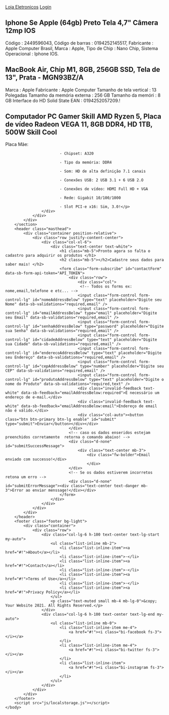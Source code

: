 <!DOCTYPE html>
<html lang="en">
    <head>
        <meta charset="utf-8" />
        <meta name="viewport" content="width=device-width, initial-scale=1, shrink-to-fit=no" />
        <meta name="description" content="" />
        <meta name="author" content="" />
        <title>Ecommerce - HARING CODERS</title>
        <link rel="icon" type="image/x-icon" href="assets/favicon.ico" />
        <link href="https://cdn.jsdelivr.net/npm/bootstrap-icons@1.5.0/font/bootstrap-icons.css" rel="stylesheet" type="text/css" />
        <link href="https://fonts.googleapis.com/css?family=Lato:300,400,700,300italic,400italic,700italic" rel="stylesheet" type="text/css" />
        <link href="css/styles.css" rel="stylesheet" />
    </head>
    <body>
        <nav class="navbar navbar-light bg-light static-top">
            <div class="container">
                <!-- Titulo da pagina -->
                <a class="navbar-brand" href="#!">Loja Eletronicos</a>
                <a class="btn btn-primary" href="#signup">Login</a>
            </div>
        </nav>
        <section class="showcase">
            <div class="container-fluid p-0">
                <div class="row g-0">
                    <div class="col-lg-6 order-lg-2 text-white showcase-img" style="background-image: url('assets/img/bg-showcase-1.jpg')"></div>
                    <div class="col-lg-6 order-lg-1 my-auto showcase-text">
                       <!-- Titulo do produto -->
                       <h2>Iphone Se Apple (64gb) Preto Tela 4,7" Câmera 12mp IOS</h2>
                       <!-- Descricao produto-->
                        <p class="lead mb-0">Código	: 2449596043, Código de barras : 0194252145517, Fabricante : Apple Computer Brasil, Marca : Apple, Tipo de Chip : Nano Chip, Sistema Operacional : Iphone IOS.</p>
                    </div>
                </div>
                <div class="row g-0">
                    <div class="col-lg-6 text-white showcase-img" style="background-image: url('assets/img/bg-showcase-2.jpg')"></div>
                    <div class="col-lg-6 my-auto showcase-text">
                    <!-- Titulo do produto -->
                        <h2>MacBook Air, Chip M1, 8GB, 256GB SSD, Tela de 13", Prata - MGN93BZ/A
                        </h2>
                        <!-- Descricao produto-->
                        <p class="lead mb-0"> 
                            Marca :	‎Apple
                            Fabricante : Apple Computer
                            Tamanho de tela vertical : 13 Polegadas
                            Tamanho da memória externa : 256 GB
                            Tamanho da memóri : 8 GB
                            Interface do HD	‎Solid State
                            EAN : ‎0194252057209.!</p>
                    </div>
                </div>
                <div class="row g-0">
                    <div class="col-lg-6 order-lg-2 text-white showcase-img" style="background-image: url('assets/img/bg-showcase-3.jpg')"></div>
                    <div class="col-lg-6 order-lg-1 my-auto showcase-text">
                        <!-- Titulo do produto -->
                        <h2>Computador PC Gamer Skill AMD Ryzen 5, Placa de vídeo Radeon VEGA 11, 8GB DDR4, HD 1TB, 500W Skill Cool
                        </h2>
                        <!-- Descricao produto-->
                        <p class="lead mb-0"> Placa Mãe:

                            - Chipset: A320
                            
                            - Tipo da memória: DDR4
                            
                            - Som: HD de alta definição 7.1 canais
                            
                            - Conexões USB: 2 USB 3.1 + 6 USB 2.O
                            
                            - Conexões de vídeo: HDMI Full HD + VGA
                            
                            - Rede: Gigabit 10/100/1000
                            
                            - Slot PCI-e x16: Sim, 3.0!</p>
                    </div>
                </div>
            </div>
        </section>
        <header class="masthead">
            <div class="container position-relative">
                <div class="row justify-content-center">
                    <div class="col-xl-6">
                        <div class="text-center text-white">
                            <h1 class="mb-5">Pronto agora so falta o cadastro para adquirir os produtos </h1>
                            <h2 class="mb-5"></h2>Cadastre seus dados para saber mais! </h2>
                            <form class="form-subscribe" id="contactForm" data-sb-form-api-token="API_TOKEN">
                                <div class="row">
                                    <div class="col">
                                     <!-- Todos os forms ex: nome,email,telefone e etc... -->
                                    <input class="form-control form-control-lg" id="nomeAddressBelow" type="text" placeholder="Digite seu Nome" data-sb-validations="required,email" />
                                    <input class="form-control form-control-lg" id="emailAddressBelow" type="email" placeholder="Digite seu Email" data-sb-validations="required,email" />
                                    <input class="form-control form-control-lg" id="senhaAddressBelow" type="password" placeholder="Digite sua Senha" data-sb-validations="required,email" />
                                    <input class="form-control form-control-lg" id="cidadeAddressBelow" type="text" placeholder="Digite sua Cidade" data-sb-validations="required,email" />
                                    <input class="form-control form-control-lg" id="enderecoAddressBelow" type="text" placeholder="Digite seu Endereço" data-sb-validations="required,email" />
                                    <input class="form-control form-control-lg" id="cepAddressBelow" type="number" placeholder="Digite seu CEP" data-sb-validations="required,email" />
                                    <input class="form-control form-control-lg" id="produtoAddressBelow" type="text" placeholder="Digite o nome do Produto" data-sb-validations="required,text" />
                                    <div class="invalid-feedback text-white" data-sb-feedback="emailAddressBelow:required">É necessário um endereço de e-mail.</div>
                                    <div class="invalid-feedback text-white" data-sb-feedback="emailAddressBelow:email">Endereço de email não é válido.</div>
                                    <div class="col-auto"><button class="btn btn-primary btn-lg enable" id="submit" type="submit">Enviar</button></div></div>
                                </div>
                                <!-- caso os dados enseridos estejam preenchidos corretamente  retorna o comando abaixo! -->
                                <div class="d-none" id="submitSuccessMessage">
                                    <div class="text-center mb-3">
                                        <div class="fw-bolder">Email enviado com successo!</div>
                                        </div>
                                </div>
                                <!-- Se os dados estiverem incorretos retona um erro -->
                                <div class="d-none" id="submitErrorMessage"><div class="text-center text-danger mb-3">Error ao enviar menssage!</div></div>
                            </form>
                        </div>
                    </div>
                </div>
            </div>
        </header>
        <footer class="footer bg-light">
            <div class="container">
                <div class="row">
                    <div class="col-lg-6 h-100 text-center text-lg-start my-auto">
                        <ul class="list-inline mb-2">
                            <li class="list-inline-item"><a href="#!">About</a></li>
                            <li class="list-inline-item">⋅</li>
                            <li class="list-inline-item"><a href="#!">Contact</a></li>
                            <li class="list-inline-item">⋅</li>
                            <li class="list-inline-item"><a href="#!">Terms of Use</a></li>
                            <li class="list-inline-item">⋅</li>
                            <li class="list-inline-item"><a href="#!">Privacy Policy</a></li>
                        </ul>
                        <p class="text-muted small mb-4 mb-lg-0">&copy; Your Website 2021. All Rights Reserved.</p>
                    </div>
                    <div class="col-lg-6 h-100 text-center text-lg-end my-auto">
                        <ul class="list-inline mb-0">
                            <li class="list-inline-item me-4">
                                <a href="#!"><i class="bi-facebook fs-3"></i></a>
                            </li>
                            <li class="list-inline-item me-4">
                                <a href="#!"><i class="bi-twitter fs-3"></i></a>
                            </li>
                            <li class="list-inline-item">
                                <a href="#!"><i class="bi-instagram fs-3"></i></a>
                            </li>
                        </ul>
                    </div>
                </div>
            </div>
        </footer>
        <script src="js/localstorage.js"></script>
    </body>
</html>
